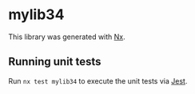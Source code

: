 # mylib34

This library was generated with [Nx](https://nx.dev).

## Running unit tests

Run `nx test mylib34` to execute the unit tests via [Jest](https://jestjs.io).
